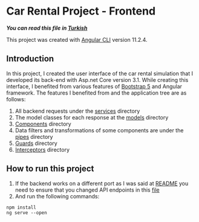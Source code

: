 # Car Rental Project - Frontend

***You can read this file in [Turkish](https://github.com/poyrazaktas/Car-Rental-Project/blob/master/car-rental-frontend/README.tr-TR.md)***

This project was created with [Angular CLI](https://github.com/angular/angular-cli) version 11.2.4.

## Introduction

In this project, I created the user interface of the car rental simulation that I developed its back-end with Asp.net Core version 3.1. While creating this interface, I benefited from various features of [Bootstrap 5](https://getbootstrap.com/docs/5.0/getting-started/introduction/) and Angular framework. The features I benefited from and the application tree are as follows: 

1. All backend requests under the [services](https://github.com/poyrazaktas/Car-Rental-Project/tree/master/car-rental-frontend/src/app/services) directory
2. The model classes for each response at the [models](https://github.com/poyrazaktas/Car-Rental-Project/tree/master/car-rental-frontend/src/app/models) directory
3. [Components](https://github.com/poyrazaktas/Car-Rental-Project/tree/master/car-rental-frontend/src/app/components) directory
4. Data filters and transformations of some components are under the [pipes](https://github.com/poyrazaktas/Car-Rental-Project/tree/master/car-rental-frontend/src/app/pipes) directory
5.  [Guards](https://github.com/poyrazaktas/Car-Rental-Project/tree/master/car-rental-frontend/src/app/guards) directory
6. [Interceptors](https://github.com/poyrazaktas/Car-Rental-Project/tree/master/car-rental-frontend/src/app/interceptors) directory

## How to run this project

1. If the backend works on a different port as I was said at [README](https://github.com/poyrazaktas/Car-Rental-Project/blob/master/README.md#proje-%C3%A7al%C4%B1%C5%9Ft%C4%B1rma-ad%C4%B1mlar%C4%B1) you need to ensure that you changed API endpoints in this [file](https://github.com/poyrazaktas/Car-Rental-Project/blob/master/car-rental-frontend/src/app/app-settings.ts)
2. And run the following commands:
```shell
npm install
ng serve --open 
```
